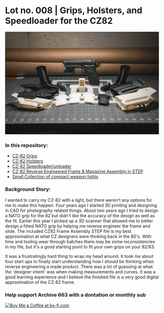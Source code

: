 # Lot no. 008 | Grips, Holsters, and Speedloader for the CZ82

![samplePhoto001](https://github.com/Archive-663/CZ82/blob/main/ASSETS/PHOTO/GMP01538.jpg)

### In this repository:
- [CZ-82 Grips](https://github.com/Archive-663/CZ82/tree/main/Grips)
- [CZ-82 Holsters](https://github.com/Archive-663/CZ82/tree/main/Holsters)
- [CZ-82 Speedloader/unloader](https://github.com/Archive-663/CZ82/tree/main/Speedloader)
- [CZ-82 Reverse Engineered Frame & Magazine Assembly in STEP](https://github.com/Archive-663/CZ82/tree/main/baseCZ82_Body)
- [Small Collection of compact weapon lights](https://github.com/Archive-663/CZ82/tree/main/Lights)

### Background Story:
I wanted to carry my CZ-82 with a light, but there weren't any options for me to make this happen. Four years ago I started 3D printing and designing in CAD for photography related things. About two years ago I tried to design a NATO grip for the 82 but didn't like the accuracy of the design as well as the fit. Earlier this year I picked up a 3D scanner that allowed me to better design a fitted NATO grip by helping me reverse engineer the frame and slide. The included CZ82 Frame Assembly STEP file is my best approximation at what CZ designers were thinking back in the 80's. With time and tooling wear through batches there may be some inconsistencies in my file, but it's a good starting point to fit your own grips on your 82/83.

It was a frustratingly hard thing to wrap my head around. It took me about four start ups to finally start understanding how I should be thinking when reverse engineering a made product. There was a lot of guessing at what the 'designer intent' was when making measurements and curves. It was a good learning experience and I believe the finished file is a very good digital approximation of the CZ-82 frame.

### Help support Archive 663 with a dontation or monthly sub

<a href='https://ko-fi.com/P5P3MHMSF' target='_blank'><img height='36' style='border:0px;height:36px;' src='https://storage.ko-fi.com/cdn/kofi2.png?v=3' border='0' alt='Buy Me a Coffee at ko-fi.com' /></a>

